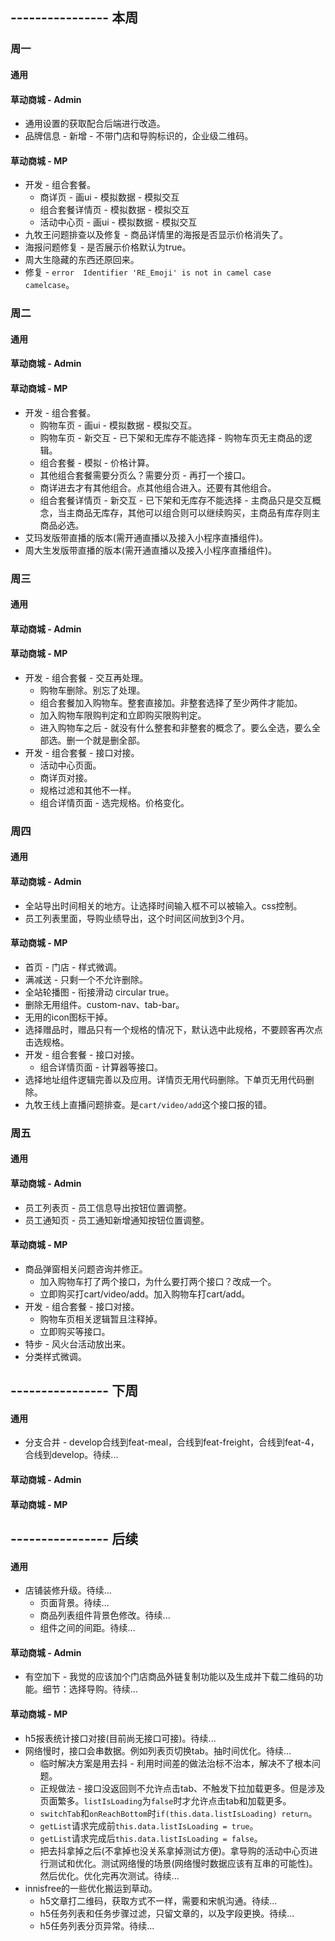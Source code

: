 ## ---------------- 本周

### 周一
#### 通用
#### 草动商城 - Admin
* 通用设置的获取配合后端进行改造。
* 品牌信息 - 新增 - 不带门店和导购标识的，企业级二维码。
#### 草动商城 - MP
* 开发 - 组合套餐。
  - 商详页 - 画ui - 模拟数据 - 模拟交互
  - 组合套餐详情页 - 模拟数据 - 模拟交互
  - 活动中心页 - 画ui - 模拟数据 - 模拟交互
* 九牧王问题排查以及修复 - 商品详情里的海报是否显示价格消失了。
* 海报问题修复 - 是否展示价格默认为true。
* 周大生隐藏的东西还原回来。
* 修复 - `error  Identifier 'RE_Emoji' is not in camel case  camelcase`。

### 周二
#### 通用
#### 草动商城 - Admin
#### 草动商城 - MP
* 开发 - 组合套餐。
  - 购物车页 - 画ui - 模拟数据 - 模拟交互。
  - 购物车页 - 新交互 - 已下架和无库存不能选择 - 购物车页无主商品的逻辑。
  - 组合套餐 - 模拟 - 价格计算。
  - 其他组合套餐需要分页么？需要分页 - 再打一个接口。
  - 商详进去才有其他组合。点其他组合进入。还要有其他组合。
  - 组合套餐详情页 - 新交互 - 已下架和无库存不能选择 - 主商品只是交互概念，当主商品无库存，其他可以组合则可以继续购买，主商品有库存则主商品必选。
* 艾玛发版带直播的版本(需开通直播以及接入小程序直播组件)。
* 周大生发版带直播的版本(需开通直播以及接入小程序直播组件)。

### 周三
#### 通用
#### 草动商城 - Admin
#### 草动商城 - MP
* 开发 - 组合套餐 - 交互再处理。
  - 购物车删除。别忘了处理。
  - 组合套餐加入购物车。整套直接加。非整套选择了至少两件才能加。
  - 加入购物车限购判定和立即购买限购判定。
  - 进入购物车之后 - 就没有什么整套和非整套的概念了。要么全选，要么全部选。删一个就是删全部。
* 开发 - 组合套餐 - 接口对接。
  - 活动中心页面。
  - 商详页对接。
  - 规格过滤和其他不一样。
  - 组合详情页面 - 选完规格。价格变化。

### 周四
#### 通用
#### 草动商城 - Admin
* 全站导出时间相关的地方。让选择时间输入框不可以被输入。css控制。
* 员工列表里面，导购业绩导出，这个时间区间放到3个月。
#### 草动商城 - MP
* 首页 - 门店 - 样式微调。
* 满减送 - 只剩一个不允许删除。
* 全站轮播图 - 衔接滑动 circular true。
* 删除无用组件。custom-nav、tab-bar。
* 无用的icon图标干掉。
* 选择赠品时，赠品只有一个规格的情况下，默认选中此规格，不要顾客再次点击选规格。
* 开发 - 组合套餐 - 接口对接。
  - 组合详情页面 - 计算器等接口。
* 选择地址组件逻辑完善以及应用。详情页无用代码删除。下单页无用代码删除。
* 九牧王线上直播问题排查。是`cart/video/add`这个接口报的错。

### 周五
#### 通用
#### 草动商城 - Admin
* 员工列表页 - 员工信息导出按钮位置调整。
* 员工通知页 - 员工通知新增通知按钮位置调整。
#### 草动商城 - MP
* 商品弹窗相关问题咨询并修正。
  - 加入购物车打了两个接口，为什么要打两个接口？改成一个。
  - 立即购买打cart/video/add。加入购物车打cart/add。
* 开发 - 组合套餐 - 接口对接。
  - 购物车页相关逻辑暂且注释掉。
  - 立即购买等接口。
* 特步 - 风火台活动放出来。
* 分类样式微调。

## ---------------- 下周
#### 通用
* 分支合并 - develop合线到feat-meal，合线到feat-freight，合线到feat-4，合线到develop。待续...
#### 草动商城 - Admin
#### 草动商城 - MP

## ---------------- 后续
#### 通用
* 店铺装修升级。待续...
  - 页面背景。待续...
  - 商品列表组件背景色修改。待续...
  - 组件之间的间距。待续...
#### 草动商城 - Admin
* 有空加下 - 我觉的应该加个门店商品外链复制功能以及生成并下载二维码的功能。细节：选择导购。待续...
#### 草动商城 - MP
* h5报表统计接口对接(目前尚无接口可接)。待续...
* 网络慢时，接口会串数据。例如列表页切换tab。抽时间优化。待续...
  - 临时解决方案是用去抖 - 利用时间差的做法治标不治本，解决不了根本问题。
  - 正规做法 - 接口没返回则不允许点击tab、不触发下拉加载更多。但是涉及页面繁多。`listIsLoading`为`false`时才允许点击tab和加载更多。
  - `switchTab`和`onReachBottom`时`if(this.data.listIsLoading) return`。
  - `getList`请求完成前`this.data.listIsLoading = true`。
  - `getList`请求完成后`this.data.listIsLoading = false`。
  - 把去抖拿掉之后(不拿掉也没关系拿掉测试方便)。拿导购的活动中心页进行测试和优化。测试网络慢的场景(网络慢时数据应该有互串的可能性)。然后优化。优化完再次测试。待续...
* innisfree的一些优化搬运到草动。
  - h5文章打二维码，获取方式不一样，需要和宋帆沟通。待续...
  - h5任务列表和任务步骤过滤，只留文章的，以及字段更换。待续...
  - h5任务列表分页异常。待续...
